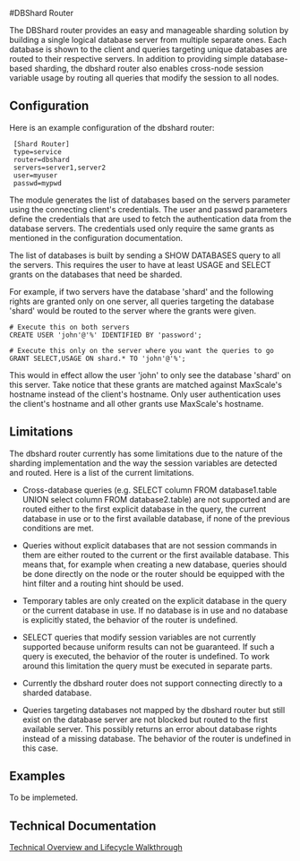 #DBShard Router

The DBShard router provides an easy and manageable sharding solution by building a single logical database server from multiple separate ones. Each database is shown to the client and queries targeting unique databases are routed to their respective servers. In addition to providing simple database-based sharding, the dbshard router also enables cross-node session variable usage by routing all queries that modify the session to all nodes.

## Configuration

Here is an example configuration of the dbshard router:

     [Shard Router]
     type=service
     router=dbshard
     servers=server1,server2
     user=myuser
     passwd=mypwd

The module generates the list of databases based on the servers parameter using the connecting client's credentials. The user and passwd parameters define the credentials that are used to fetch the authentication data from the database servers. The credentials used only require the same grants as mentioned in the configuration documentation.

The list of databases is built by sending a SHOW DATABASES query to all the servers. This requires the user to have at least USAGE and SELECT grants on the databases that need be sharded.

For example, if two servers have the database 'shard' and the following rights are granted only on one server, all queries targeting the database 'shard' would be routed to the server where the grants were given.

    # Execute this on both servers
    CREATE USER 'john'@'%' IDENTIFIED BY 'password';

    # Execute this only on the server where you want the queries to go
    GRANT SELECT,USAGE ON shard.* TO 'john'@'%';

This would in effect allow the user 'john' to only see the database 'shard' on this server. Take notice that these grants are matched against MaxScale's hostname instead of the client's hostname. Only user authentication uses the client's hostname and all other grants use MaxScale's hostname.

## Limitations

The dbshard router currently has some limitations due to the nature of the sharding implementation and the way the session variables are detected and routed. Here is a list of the current limitations.

- Cross-database queries (e.g. SELECT column FROM database1.table UNION select column FROM database2.table) are not supported and are routed either to the first explicit database in the query, the current database in use or to the first available database, if none of the previous conditions are met.

- Queries without explicit databases that are not session commands in them are either routed to the current or the first available database. This means that, for example when creating a new database, queries should be done directly on the node or the router should be equipped with the hint filter and a routing hint should be used.

- Temporary tables are only created on the explicit database in the query or the current database in use. If no database is in use and no database is explicitly stated, the behavior of the router is undefined.

- SELECT queries that modify session variables are not currently supported because uniform results can not be guaranteed. If such a query is executed, the behavior of the router is undefined. To work around this limitation the query must be executed in separate parts.

- Currently the dbshard router does not support connecting directly to a sharded database.

- Queries targeting databases not mapped by the dbshard router but still exist on the database server are not blocked but routed to the first available server. This possibly returns an error about database rights instead of a missing database. The behavior of the router is undefined in this case.

## Examples

To be implemeted.

## Technical Documentation

[Technical Overview and Lifecycle Walkthrough](DBShard-technical.md)
